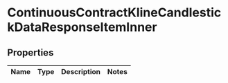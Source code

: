 

# ContinuousContractKlineCandlestickDataResponseItemInner


## Properties

| Name | Type | Description | Notes |
|------------ | ------------- | ------------- | -------------|



